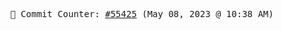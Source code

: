 <p align="center">
    <samp>
        📮 Commit Counter: <a href="https://github.com/Javascript-void0/Javascript-void0/commits/main">#55425</a> (May 08, 2023 @ 10:38 AM)
    </samp>
</p>